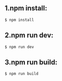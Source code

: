 1.npm install:
------------
```shell
$ npm install
```

2.npm run dev:
------------
```shell
$ npm run dev
```

3.npm run build:
------------
```shell
$ npm run build
